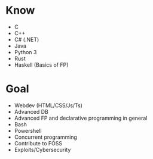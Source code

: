 # Know
- C
- C++
- C# (.NET)
- Java
- Python 3
- Rust
- Haskell (Basics of FP)

# Goal
- Webdev (HTML/CSS/Js/Ts)
- Advanced DB
- Advanced FP and declarative programming in general
- Bash
- Powershell
- Concurrent programming
- Contribute to FOSS
- Exploits/Cybersecurity
